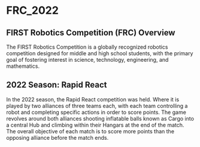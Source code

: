 # FRC_2022

## FIRST Robotics Competition (FRC) Overview

The FIRST Robotics Competition is a globally recognized robotics 
competition designed for middle and high school students, with the primary 
goal of fostering interest in science, technology, engineering, and mathematics.

## 2022 Season: Rapid React

In the 2022 season, the Rapid React competition was held. Where it is played by 
two alliances of three teams each, with each team controlling a robot 
and completing specific actions in order to score points. The game revolves 
around both alliances shooting inflatable balls known as Cargo into a central 
Hub and climbing within their Hangars at the end of the match. The overall 
objective of each match is to score more points than the opposing alliance 
before the match ends.
